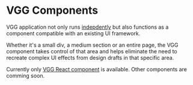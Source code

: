 # VGG Components

VGG application not only runs
[indepdently](https://github.com/verygoodgraphics/vgg_runtime) but also
functions as a component compatible with an existing UI framework.

Whether it's a small div, a medium section or an entire page, the VGG component
takes control of that area and helps eliminate the need to recreate complex UI
effects from design drafts in that specific area.

Currently only [VGG React component](react.md) is available. Other components
are comming soon.
